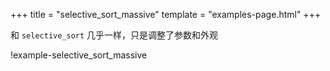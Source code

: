 +++
title = "selective_sort_massive"
template = "examples-page.html"
+++

和 `selective_sort` 几乎一样，只是调整了参数和外观

!example-selective_sort_massive
